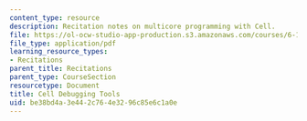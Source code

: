 ```yaml
---
content_type: resource
description: Recitation notes on multicore programming with Cell.
file: https://ol-ocw-studio-app-production.s3.amazonaws.com/courses/6-189-multicore-programming-primer-january-iap-2007/be38bd4a3e442c764e3296c85e6c1a0e_6189_recitatn4.pdf
file_type: application/pdf
learning_resource_types:
- Recitations
parent_title: Recitations
parent_type: CourseSection
resourcetype: Document
title: Cell Debugging Tools
uid: be38bd4a-3e44-2c76-4e32-96c85e6c1a0e
---
```

